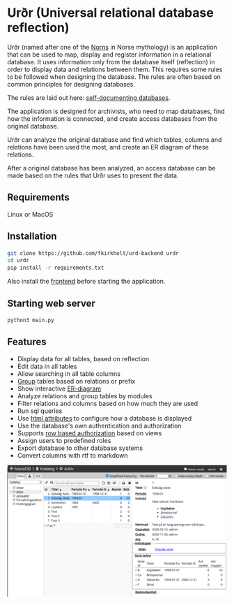 # Urðr (Universal relational database reflection)

Urðr (named after one of the [Norns](https://en.wikipedia.org/wiki/Norns)
in Norse mythology) is an application that can be used to map, display and
register information in a relational database.  It uses information only from
the database itself (reflection) in order to display data and relations between
them. This requires some rules to be followed when designing the database. The
rules are often based on common principles for designing databases.

The rules are laid out here:
[self-documenting databases](./docs/self-documenting-databases.md).

The application is designed for archivists, who need to map databases, find how
the information is connected, and create access databases from the original
database.

Urðr can analyze the original database and find which tables, columns and
relations have been used the most, and create an ER diagram of these
relations.

After a original database has been analyzed, an access database can be made
based on the rules that Urðr uses to present the data.

##  Requirements

Linux or MacOS

## Installation

~~~ sh
git clone https://github.com/fkirkholt/urd-backend urdr
cd urdr
pip install -r requirements.txt
~~~

Also install the [frontend](https://github.com/fkirkholt/urd-frontend)
before starting the application.

## Starting web server

~~~ sh
python3 main.py
~~~

## Features

- Display data for all tables, based on reflection
- Edit data in all tables
- Allow searching in all table columns
- [Group][group] tables based on relations or prefix
- Show interactive [ER-diagram](docs/er-diagram.md)
- Analyze relations and group tables by modules
- Filter relations and columns based on how much they are used
- Run sql queries
- Use [html attributes][html-attributes]
  to configure how a database is displayed
- Use the database's own authentication and authorization
- Supports [row based authorization][row-based-access] based on views
- Assign users to predefined roles
- Export database to other database systems
- Convert columns with rtf to markdown

![The data panel](/docs/assets/images/data-panel.png)

[group]: docs/self-documenting-databases.md#grouping
[html-attributes]: docs/self-documenting-databases.md#html-attributes
[row-based-access]: docs/self-documenting-databases.md#using-view-for-access-control
